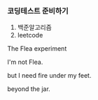 ### 코딩테스트 준비하기
1. 백준알고리즘 
2. leetcode

The Flea experiment

I'm not Flea.

but I need fire under my feet.

beyond the jar.


